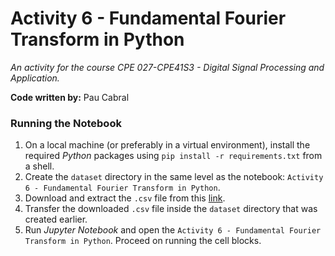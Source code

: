 # Activity 6 - Fundamental Fourier Transform in Python
*An activity for the course CPE 027-CPE41S3 - Digital Signal Processing and Application.*

**Code written by:** Pau Cabral

### Running the Notebook
1. On a local machine (or preferably in a virtual environment), install the required *Python* packages using `pip install -r requirements.txt` from a shell.
2. Create the `dataset` directory in the same level as the notebook: `Activity 6 - Fundamental Fourier Transform in Python`.
3. Download and extract the `.csv` file from this [link](TBA).
4. Transfer the downloaded `.csv` file inside the `dataset` directory that was created earlier.
5. Run *Jupyter Notebook* and open the `Activity 6 - Fundamental Fourier Transform in Python`. Proceed on running the cell blocks.
